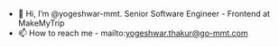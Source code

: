 - 👋 Hi, I’m @yogeshwar-mmt. Senior Software Engineer - Frontend at MakeMyTrip
- 📫 How to reach me - mailto:yogeshwar.thakur@go-mmt.com

<!---
yogeshwar-mmt/yogeshwar-mmt is a ✨ special ✨ repository because its `README.md` (this file) appears on your GitHub profile.
You can click the Preview link to take a look at your changes.
--->
